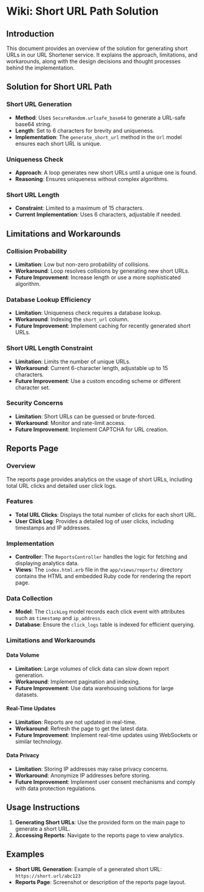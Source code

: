 # Wiki: Short URL Path Solution

## Introduction
This document provides an overview of the solution for generating short URLs in our URL Shortener service. It explains the approach, limitations, and workarounds, along with the design decisions and thought processes behind the implementation.

## Solution for Short URL Path

### Short URL Generation
- **Method**: Uses `SecureRandom.urlsafe_base64` to generate a URL-safe base64 string.
- **Length**: Set to 6 characters for brevity and uniqueness.
- **Implementation**: The `generate_short_url` method in the `Url` model ensures each short URL is unique.

### Uniqueness Check
- **Approach**: A loop generates new short URLs until a unique one is found.
- **Reasoning**: Ensures uniqueness without complex algorithms.

### Short URL Length
- **Constraint**: Limited to a maximum of 15 characters.
- **Current Implementation**: Uses 6 characters, adjustable if needed.

## Limitations and Workarounds

### Collision Probability
- **Limitation**: Low but non-zero probability of collisions.
- **Workaround**: Loop resolves collisions by generating new short URLs.
- **Future Improvement**: Increase length or use a more sophisticated algorithm.

### Database Lookup Efficiency
- **Limitation**: Uniqueness check requires a database lookup.
- **Workaround**: Indexing the `short_url` column.
- **Future Improvement**: Implement caching for recently generated short URLs.

### Short URL Length Constraint
- **Limitation**: Limits the number of unique URLs.
- **Workaround**: Current 6-character length, adjustable up to 15 characters.
- **Future Improvement**: Use a custom encoding scheme or different character set.

### Security Concerns
- **Limitation**: Short URLs can be guessed or brute-forced.
- **Workaround**: Monitor and rate-limit access.
- **Future Improvement**: Implement CAPTCHA for URL creation.

## Reports Page

### Overview
The reports page provides analytics on the usage of short URLs, including total URL clicks and detailed user click logs.

### Features
- **Total URL Clicks**: Displays the total number of clicks for each short URL.
- **User Click Log**: Provides a detailed log of user clicks, including timestamps and IP addresses.

### Implementation
- **Controller**: The `ReportsController` handles the logic for fetching and displaying analytics data.
- **Views**: The `index.html.erb` file in the `app/views/reports/` directory contains the HTML and embedded Ruby code for rendering the report page.

### Data Collection
- **Model**: The `ClickLog` model records each click event with attributes such as `timestamp` and `ip_address`.
- **Database**: Ensure the `click_logs` table is indexed for efficient querying.

### Limitations and Workarounds

#### Data Volume
- **Limitation**: Large volumes of click data can slow down report generation.
- **Workaround**: Implement pagination and indexing.
- **Future Improvement**: Use data warehousing solutions for large datasets.

#### Real-Time Updates
- **Limitation**: Reports are not updated in real-time.
- **Workaround**: Refresh the page to get the latest data.
- **Future Improvement**: Implement real-time updates using WebSockets or similar technology.

#### Data Privacy
- **Limitation**: Storing IP addresses may raise privacy concerns.
- **Workaround**: Anonymize IP addresses before storing.
- **Future Improvement**: Implement user consent mechanisms and comply with data protection regulations.

## Usage Instructions
1. **Generating Short URLs**: Use the provided form on the main page to generate a short URL.
2. **Accessing Reports**: Navigate to the reports page to view analytics.

## Examples
- **Short URL Generation**: Example of a generated short URL: `https://short.url/abc123`
- **Reports Page**: Screenshot or description of the reports page layout.
